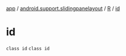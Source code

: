 [app](../../../index.md) / [android.support.slidingpanelayout](../../index.md) / [R](../index.md) / [id](./index.md)

# id

`class id`
`class id`